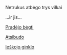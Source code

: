 Netrukus atbėgo trys vilkai 

...ir jis...

[Pradėjo bėgti](begti/begti.md)

[Atsibudo](atsibusti/atsibusti.md)

[Ieškojo ginklo](ginklas/ginklas.md)
